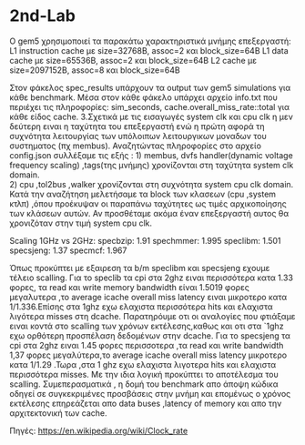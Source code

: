 # 2nd-Lab

Ο gem5 χρησιμοποιεί τα παρακάτω χαρακτηριστικά μνήμης επεξεργαστή:
L1 instruction cache με size=32768B, assoc=2 και block_size=64B
L1 data cache με size=65536B, assoc=2 και block_size=64B
L2 cache με size=2097152B, assoc=8 και block_size=64B

Στον φάκελος spec_results υπάρχουν τα output των gem5 simulations για κάθε benchmark. Μέσα στον κάθε φάκελο υπάρχει αρχείο info.txt που περιέχει τις πληροφορίες: sim_seconds, cache.overall_miss_rate::total για κάθε είδος cache.
3.Σχετικά με τις εισαγωγές system clk και  cpu clk  η μεν δεύτερη ειναι η ταχύτητα του  επεξεργαστή ενώ η πρώτη αφορά τη
συχνότητα λειτουργίας των υπόλoιπων λειτουργικων μοναδων του συστηματος (πχ membus).
Αναζητώντας πληροφορίες στο αρχείο config.json συλλέξαμε τις εξής : 1) membus, dvfs handler(dynamic voltage frequency scaling)
,tags(της μνήμης) χρονίζονται στη ταχύτητα system clk domain.  
2) cpu ,tol2bus ,walker  χρονίζονται στη συχνότητα system cpu clk domain.
Κατά την αναζήτηση μελετήσαμε τα block των κλασεων (cpu ,system κτλπ) ,όπου προέκυψαν οι παραπάνω ταχύτητες ως τιμές
αρχικοποίησης των κλάσεων αυτών.
Αν προσθέταμε ακόμα έναν επεξεργαστή αυτος θα χρονιζόταν στην τιμή system cpu clk.

Scaling 1GHz vs 2GHz:
specbzip: 1.91
spechmmer: 1.995
speclibm: 1.501
specsjeng: 1.37
specmcf: 1.967

Όπως προκύπτει  με εξαιρεση τα b/m speclibm και specsjeng  εχουμε τέλειο scalling.
Για το speclib  τα cpi στα 2ghz ειναι περισσότερα κατα 1.33 φορες, τα read και write memory bandwidth είναι 1.5019 φορες
μεγαλυτερα ,το average icache overall miss latency ειναι μικροτερο κατα 1/1.336.Επίσης στα 1ghz εχω ελαχιστα περισσότερα hits
και ελαχιστα λιγότερα misses στη dcache.
Παρατηρόυμε οτι οι αναλογίες που φτιάξαμε ειναι κοντά στο scalling των χρόνων εκτέλεσης,καθως και οτι στα `1ghz εχω ορθότερη
προσπέλαση δεδομένων στην dcache.
Για το specsjeng   τα cpi στα 2ghz  ειναι 1.45 φορες περισσοτερα ,τα read και write bandwidth  1,37 φορες μεγαλύτερα,το average
icache overall miss latency μικροτερο κατα 1/1.29 .Τωρα ,στα 1 ghz  εχω ελαχιστα λιγοτερα hits και ελαχιστα περισσότερα misses.
Με την ιδια λογική  προκύπτει το αποτέλεσμα του scalling.
Συμεπερασματικά , η  δομή του benchmark απο άποψη κώδικα οδηγεί σε συγκεκριμένες προσβάσεις στην μνήμη και επομένως ο χρόνος
εκτέλεσης επηρεάζεται απο data buses ,latency of memory και απο την αρχιτεκτονική  των cache.



Πηγές:
https://en.wikipedia.org/wiki/Clock_rate
